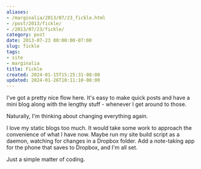 ```yaml
---
aliases:
- /marginalia/2013/07/23_fickle.html
- /post/2013/fickle/
- /2013/07/23/fickle/
category: post
date: 2013-07-23 00:00:00-07:00
slug: fickle
tags:
- site
- marginalia
title: Fickle
created: 2024-01-15T15:25:31-08:00
updated: 2024-01-26T10:11:10-08:00
---
```


I've got a pretty nice flow here. It's easy to make quick posts and have a mini blog along with the lengthy stuff - whenever I get around to those. 

<!--more-->

Naturally, I'm thinking about changing everything again.

I love my static blogs too much. It would take some work to approach the convenience of what I have now. Maybe run my site build script as a daemon, watching for changes in a Dropbox folder. Add a note-taking app for the phone that saves to Dropbox, and I'm all set.

Just a simple matter of coding.
